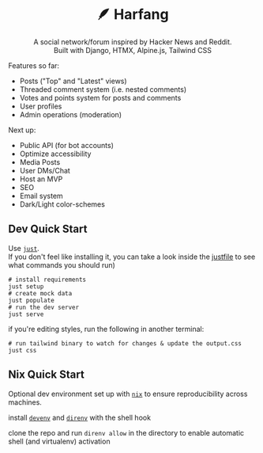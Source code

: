 <div align="center">

# 🪶 Harfang

A social network/forum inspired by Hacker News and Reddit.\
Built with Django, HTMX, Alpine.js, Tailwind CSS

</div>

Features so far:

- Posts ("Top" and "Latest" views)
- Threaded comment system (i.e. nested comments)
- Votes and points system for posts and comments
- User profiles
- Admin operations (moderation)

Next up:

- Public API (for bot accounts)
- Optimize accessibility
- Media Posts
- User DMs/Chat
- Host an MVP
- SEO
- Email system
- Dark/Light color-schemes

## Dev Quick Start

Use [`just`](https://github.com/casey/just).\
If you don't feel like installing it, you can take a look inside the [justfile](justfile) to see what commands you should run)

```shell
# install requirements
just setup
# create mock data
just populate
# run the dev server
just serve
```

if you're editing styles, run the following in another terminal:

```shell
# run tailwind binary to watch for changes & update the output.css
just css
```

## Nix Quick Start

Optional dev environment set up with [`nix`](https://nixos.org/) to ensure reproducibility across machines.

install [`devenv`](https://devenv.sh/getting-started/) and [`direnv`](https://devenv.sh/automatic-shell-activation/) with the shell hook

clone the repo and run `direnv allow` in the directory to enable automatic shell (and virtualenv) activation
